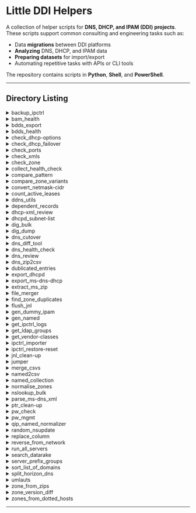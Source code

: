 # Little DDI Helpers

A collection of helper scripts for **DNS, DHCP, and IPAM (DDI) projects**.  
These scripts support common consulting and engineering tasks such as:

- Data **migrations** between DDI platforms  
- **Analyzing** DNS, DHCP, and IPAM data  
- **Preparing datasets** for import/export  
- Automating repetitive tasks with APIs or CLI tools  

The repository contains scripts in **Python**, **Shell**, and **PowerShell**.

---

## Directory Listing
<details>
  <summary>backup_ipctrl</summary>

* [backup_ipctrl.ps1](backup_ipctrl/backup_ipctrl.ps1)

This PowerShell script creates a **MySQL backup** of the BlueCat IPControl database.  
It runs `mysqldump.exe`, saves the export as a `.sql` file, compresses it into a `.zip`, and manages retention by deleting old backups.

</details>

<details>
  <summary>bam_health</summary>

* [bam_health.sh](bam_health/bam_health.sh)

This script runs a **health check** on a BlueCat Address Manager (BAM) server.  
It validates prerequisites, gathers system information, checks the application/database state,
and logs results into a timestamped log file.

</details>

<details>
  <summary>bdds_export</summary>

* [bdds_export.sh](bdds_export/bdds_export.sh)

This script collects DNS and DHCP configuration data from a **BlueCat DNS/DHCP Server (BDDS)** and archives it into a compressed `.tar.gz` file.  
It is intended for backup, migration, or troubleshooting scenarios.

</details>

<details>
  <summary>bdds_health</summary>

* [bdds_health.sh](bdds_health/bdds_health.sh)

Health check script for **BlueCat DNS/DHCP Server (BDDS)**.  
It validates prerequisites, collects system and service status (CPU, memory, filesystem, processes), inspects **DNS (named)** and **DHCP (dhcpd)** services, summarizes DHCP lease states, and records BlueCat software version and applied patches.  
All results are written to a timestamped logfile on the BDDS itself.

</details>

<details>
  <summary>check_dhcp-options</summary>

* [check_dhcp-options.sh](check_dhcp-options/check_dhcp-options.sh)

This script validates a **Microsoft DHCP XML export** and checks whether each DHCP scope has all critical DHCP options defined.  
It reports any missing options per scope.

</details>

<details>
  <summary>check_dhcp_failover</summary>

* [check_dhcp_failover.sh](check_dhcp_failover/check_dhcp_failover.sh)

This script checks the **DHCP failover state** on a BlueCat DNS/DHCP Server (BDDS).  
It extracts credentials and association details from the DHCP configuration, connects with `omshell`, and reports both local and partner failover states.

</details>

<details>
  <summary>check_ports</summary>

* [check_ports.sh](check_ports/check_ports.sh)

This script checks connectivity for a set of predefined ports across multiple servers provided in an input list.  
It validates TCP/UDP services commonly used in DNS, DHCP, NTP, SNMP, and related applications.  
Results are logged to both the console (with color-coded output) and a timestamped logfile.

</details>

<details>
  <summary>check_xmls</summary>

* [check_xmls.sh](check_xmls/check_xmls.sh)

This script scans a given directory for `.zip` files and verifies whether each contains expected DHCP and DNS XML configuration files (`*_dhcp.xml`, `*_dns-config.xml`).
It logs missing files and errors into separate CSV reports.

</details>

<details>
  <summary>check_zone</summary>

* [check_zone.sh](check_zone/check_zone.sh)

This script performs a **sanity check** on a DNS zone file.  
It can inject a missing `$ORIGIN` directive if needed, runs BIND’s `named-checkzone`, and saves results into a report file.

</details>

<details>
  <summary>collect_health_check</summary>

* [collect_health_check.sh](collect_health_check/collect_health_check.sh)

This script automates the collection of health check data from a **BlueCat deployment**, including both **BlueCat DNS/DHCP Servers (BDDS)** and **BlueCat Address Manager (BAM)**.

</details>

<details>
  <summary>compare_pattern</summary>

* [compare_pattern.sh](compare_pattern/compare_pattern.sh)

This script compares two files by extracting all lines that contain a given search pattern.  
It normalizes the matches and produces multiple output files, including raw matches, unique matches, common lines, and diffs.

</details>

<details>
  <summary>compare_zone_variants</summary>

* [compare_zone_variants.sh](compare_zone_variants/compare_zone_variants.sh)

Compare **DNS zone file variants** that share the **same filename** but live in **different folders** under a root path.  
The script gathers all matching files (by filename pattern), de‑duplicates identical content, cleans MS‑DNS artifacts, **canonicalizes** them with `named-checkzone`, normalizes records (ignore SOA, ignore TTL, lowercase), and then compares **variants of the same basename**.  
Differences are logged; non‑identical canonical variants are preserved for review.

</details>

<details>
  <summary>convert_netmask-cidr</summary>

* [convert_netmask-cidr.sh](convert_netmask-cidr/convert_netmask-cidr.sh)

This script converts between **CIDR notation** (e.g., `/24`) and **netmask notation** (e.g., `255.255.255.0`) within a CSV file.  

</details>

<details>
  <summary>count_active_leases</summary>

* [count_active_leases.sh](count_active_leases/count_active_leases.sh)

This script parses the ISC DHCP **leases file** and counts:
- **Active leases (unique IPs)**  
- **Active clients (unique MAC addresses)**  

</details>

<details>
  <summary>ddns_utils</summary>

* [ddns_clean-up.sh](ddns_utils/ddns_clean-up.sh)
* [ddns_update.sh](ddns_utils/ddns_update.sh)

Two shell scripts to **create/update** and **remove** DNS records by feeding `nsupdate` with commands derived from a simple CSV-like input file.

</details>

<details>
  <summary>dependent_records</summary>

* [dependent_records.sh](dependent_records/dependent_records.sh)

This script identifies **dependent DNS records** across multiple zones.  
It performs zone transfers (AXFR) from the primary nameserver of each zone, then compares the transferred data with a given list of records to find dependencies.  
Results are written into separate dependency reports for each zone.

</details>

<details>
  <summary>dhcp-xml_review</summary>

* [dhcp-xml_review.py](dhcp-xml_review/dhcp-xml_review.py)

This Python script parses a **Microsoft DHCP XML export** and generates multiple structured CSV files for analysis.  
It extracts server-wide options, scopes, reservations, and class assignments (VendorClass/UserClass).  

</details>

<details>
  <summary>dhcpd_subnet-list</summary>

* [dhcpd_subnet-list.sh](dhcpd_subnet-list/dhcpd_subnet-list.sh)

This script extracts all **subnet definitions** from an ISC DHCP configuration file (`dhcpd.conf`) and exports them into a CSV file.  
It includes the subnet address, subnet mask, and CIDR notation.

</details>

<details>
  <summary>dig_bulk</summary>

* [dig_bulk.sh](dig_bulk/dig_bulk.sh)

This script performs bulk DNS queries against a list of servers for a list of zones.  
It checks for the presence of **SOA, NS, and A records** for each zone on each server, logs the results, and reports whether queries succeeded or failed.

</details>

<details>
  <summary>dig_dump</summary>

* [dig_dump.sh](dig_dump/dig_dump.sh)

This script runs a `dig` DNS query against a specified DNS server while simultaneously capturing the associated DNS traffic with `tcpdump`.  
The result is a `.pcap` file for later analysis (e.g. in Wireshark) and a tcpdump log file.

</details>

<details>
  <summary>dns_cutover</summary>

* [dns_cutover.ps1](dns_cutover/dns_cutover.ps1)
* [dns_cutover_restore.ps1](dns_cutover/dns_cutover_restore.ps1)

PowerShell script to automate a **DNS cutover** on Microsoft Windows DNS Server.  
It reads a CSV with zone configuration and global settings, creates a full backup of the current DNS state, applies changes (secondary zones, forwarders, removals), and logs all actions for audit/handover.  

</details>

<details>
  <summary>dns_diff_tool</summary>

* [dns_diff_tool.sh](dns_diff_tool/dns_diff_tool.sh)

This script compares two DNS zone files (e.g., before and after a migration).  
It canonicalizes the zone files, removes Microsoft DNS timestamps and ignorable records, then uses `ldns-compare-zones` to generate a clean, auditable diff.  
Logs are written to `dns_diff_tool.log`.

</details>

<details>
  <summary>dns_health_check</summary>

* [dns_health_check.sh](dns_health_check/dns_health_check.sh)

A comprehensive DNS health check script that validates delegation, authoritative servers, SOA records, DNSSEC, mail-related DNS entries, reachability, and network configuration for a given domain.

</details>

<details>
  <summary>dns_review</summary>

* [dns_review.sh](dns_review/dns_review.sh)

This script reviews and validates a BIND-style DNS configuration.  
It takes a `named.conf` and associated zone files, flattens the configuration, checks syntax and zones, removes Microsoft DNS timestamps, and canonicalizes zone files.  
The goal is to provide a clear overview of configuration health and identify issues.

</details>

<details>
  <summary>dns_zip2csv</summary>

* [dns_zip2csv.sh](dns_zip2csv/dns_zip2csv.sh)

This script processes **ZIP archives** containing DNS export files and generates a **merged CSV summary** of all discovered zones.

</details>

<details>
  <summary>dublicated_entries</summary>

* [dublicated_entries.sh](dublicated_entries/dublicated_entries.sh)

This script validates DNS zone files for **duplicate entries**:  
- Hosts mapped to multiple IP addresses.  
- IP addresses mapped to multiple hosts.  

</details>

<details>
  <summary>export_dhcpd</summary>

* [export_dhcpd.sh](export_dhcpd/export_dhcpd.sh)

This script extracts subnet configurations from an `dhcpd.conf` file based on a provided list of IPv4 CIDR ranges.  
It validates prerequisites, cleans the input, processes the configuration, and produces a resulting configuration file with only the desired ranges.

</details>

<details>
  <summary>export_ms-dns-dhcp</summary>

* [export_ms-dns-dhcp.ps1](export_ms-dns-dhcp/export_ms-dns-dhcp.ps1)

This PowerShell script exports both **DNS and DHCP configuration** from a Microsoft Windows Server and packages the results into a ZIP archive for handover, backup, or migration purposes.

</details>

<details>
  <summary>extract_ms_zip</summary>

* [extract_ms_zip.sh](extract_ms_zip/extract_ms_zip.sh)

This script extracts Microsoft DNS/DHCP export archives that match the naming pattern `MS-DNS-DHCP_*.zip` (case-insensitive).
Each archive is extracted into its own subfolder under an `exports/` directory, and the script reports whether the extracted content contains a `dbs/` folder (commonly used for DNS zone files).

</details>

<details>
  <summary>file_merger</summary>

* [file_merger.sh](file_merger/file_merger.sh)

This script merges all files with a given suffix/extension from a specified directory into a single consolidated file.  
The output file is named after the directory basename plus the chosen suffix.

</details>

<details>
  <summary>find_zone_duplicates</summary>

* [find_zone_duplicates.py](find_zone_duplicates/find_zone_duplicates.py)

This Python script detects duplicated authoritative DNS zones (Zone Type: Primary/master) defined across multiple servers.  
It optionally filters out reverse zones and outputs a CSV containing all duplicate authoritative zone definitions.

</details>

<details>
  <summary>flush_jnl</summary>

* [flush_jnl.sh](flush_jnl/flush_jnl.sh)

This script starts a temporary **BIND (named)** instance using the local `named.conf`,  
executes `rndc sync -clean` to flush all **.jnl journal files** into their corresponding **.db zone files**,  
and then shuts the server down cleanly.

</details>

<details>
  <summary>gen_dummy_ipam</summary>

* [gen_dummy_ipam.sh](gen_dummy_ipam/gen_dummy_ipam.sh)

This script generates a **CSV file** containing all subnets derived from a given **CIDR network** and a target **subnet mask size**.  

</details>

<details>
  <summary>gen_named</summary>

* [gen_named.sh](gen_named/gen_named.sh)

This script generates a minimal `named.conf` configuration file for BIND by scanning a directory of DNS zone files.  
For each zone file, it extracts the zone name from the SOA record and creates a corresponding `zone` block.

</details>

<details>
  <summary>get_ipctrl_logs</summary>

* [get_ipctrl_logs.sh](get_ipctrl_logs/get_ipctrl_logs.sh)

This script collects all **IPControl log files** (`*.log*`) from the default installation directory (`/opt/incontrol`) and packages them into a compressed tarball for troubleshooting or support purposes.

</details>

<details>
  <summary>get_ldap_groups</summary>

* [get_ldap_groups.pl](get_ldap_groups/get_ldap_groups.pl)

A Perl script that connects to an **LDAP/Active Directory** server, searches for a given user, and prints all groups (`memberOf`) the user belongs to.

</details>

<details>
  <summary>get_vendor-classes</summary>

* [get_vendor-classes.sh](get_vendor-classes/get_vendor-classes.sh)

This script analyzes a **Microsoft DHCP XML export** and extracts information about **Vendor Classes** and their DHCP options.  

</details>

<details>
  <summary>ipctrl_importer</summary>

* [ipctrl_importer.sh](ipctrl_importer/ipctrl_importer.sh)

This script is a wrapper for running **IPControl CLI imports** with CSV files.  
It validates input, runs the import, generates reject/error files, and reports runtime duration.

</details>

<details>
  <summary>ipctrl_restore-reset</summary>

* [ipctrl_restore-reset.sh](ipctrl_restore-reset/ipctrl_restore-reset.sh)

This script restores an IPControl database from a provided SQL dump (packaged as a `.zip` file).  
It unpacks the SQL, stops the InControl service, starts MySQL, and loads the SQL dump into the database.

</details>

<details>
  <summary>jnl_clean-up</summary>

* [jnl_clean-up.sh](jnl_clean-up/jnl_clean-up.sh)

This script safely removes **BIND journal (.jnl) files** from a BlueCat DNS server environment.  
It stops the `named` service, backs up all `.jnl` files to a temporary folder, and deletes them from the live configuration directory.

</details>

<details>
  <summary>jumper</summary>

* [jumper.sh](jumper/jumper.sh)

Interactive SSH helper script that allows you to select a server from a list and connect to it.  
It validates input, checks connectivity, and logs all actions. Useful as a "jumper" or "bastion" tool for quickly connecting to servers from a predefined inventory.

</details>

<details>
  <summary>merge_csvs</summary>

* [merge_csvs.sh](merge_csvs/merge_csvs.sh)

This script merges multiple **CSV files** from a given directory into one consolidated, timestamped CSV file.  
It keeps only the header from the first file, merges the rest in sorted order, and provides statistics on line counts.  
If the `ssconvert` tool is available, it also generates an Excel `.xls` version of the merged file.

</details>

<details>
  <summary>named2csv</summary>

* [named2csv.py](named2csv/named2csv.py)

This Python script parses a BIND `named.conf` configuration file and extracts zone details into a structured CSV file.  
It captures zone name, type, associated IPs, dynamic update settings, and any global forwarders defined in the `options` block.

</details>

<details>
  <summary>named_collection</summary>

* [named_collection.sh](named_collection/named_collection.sh)

This script recursively searches for **named.conf** files under a given root directory,  
extracts zone information, and generates an overview of all DNS zones and their associated files.  

</details>

<details>
  <summary>normalise_zones</summary>

* [normalise_zones.sh](normalise_zones/normalise_zones.sh)

This script validates and **normalizes DNS zone files** listed in a `named.conf`.  
It separates forward and reverse zones, cleans Microsoft DNS artifacts, canonicalizes each zone with `named-checkzone`, and validates the presence of forward records.  

</details>

<details>
  <summary>nslookup_bulk</summary>

* [nslookup_bulk.bat](nslookup_bulk/nslookup_bulk.bat)

Batch script for Windows to perform **bulk DNS lookups**.  
It iterates through a list of FQDNs, queries a specified DNS server for a given record type using `nslookup`, and saves results to files.

</details>

<details>
  <summary>parse_ms-dns_xml</summary>

* [parse_ms-dns_xml.py](parse_ms-dns_xml/parse_ms-dns_xml.py)

Parses a Microsoft DNS XML export file and extracts a **quick overview** of a single server's configuration.
Extracts Server name, Zone names, Master server IPs, and Global forwarders. Intended as a lightweight helper script for analyzing a **single** XML file.

</details>

<details>
  <summary>ptr_clean-up</summary>

* [ptr_clean-up.sh](ptr_clean-up/ptr_clean-up.sh)

This script validates and cleans up **reverse DNS (PTR) zones** in a BIND-style DNS setup.  
It ensures that configuration and zone files are consistent, removes Microsoft DNS timestamps, canonicalizes the zones, and logs all actions.

</details>

<details>
  <summary>pw_check</summary>

* [pw_check.sh](pw_check/pw_check.sh)

This script verifies which of up to **three provided passwords** are valid for logging into a list of BlueCat DNS/DHCP Servers (BDDS) over SSH.  
It iterates through servers from a file, attempts password authentication, and logs the results.

</details>

<details>
  <summary>pw_mgmt</summary>

* [pw_mgmt.sh](pw_mgmt/pw_mgmt.sh)

Bulk **password rotation** for BlueCat DNS/DHCP Servers (BDDS).  
For each BDDS listed in an input file, the script:
1) Validates SSH access with the **current root password**.  
2) Connects via SSH and runs `passwd -q <user>` non‑interactively to set a **new password** for the target user.  
3) If the target user is `root`, it **re‑validates** SSH with the **new** password.  
All steps are logged.

</details>

<details>
  <summary>qip_named_normalizer</summary>

* [qip_named_normalizer.sh](qip_named_normalizer/qip_named_normalizer.sh)

This script prepares a **QIP-exported BIND/named configuration file** for validation and normalization.  
QIP configurations often include unsupported or environment-specific directives that can break `named-checkconf`.  
The script filters those directives, then generates a fully expanded normalized configuration.

</details>

<details>
  <summary>random_nsupdate</summary>

* [random_nsupdate.dh](random_nsupdate/random_nsupdate.dh)

This script performs randomized **dynamic DNS updates** using the `nsupdate` utility.  
It continuously generates random hostnames and IPv4 addresses and adds them to a specified DNS zone on a given server for a defined duration.

</details>

<details>
  <summary>replace_column</summary>

* [replace_column.sh](replace_column/replace_column.sh)

This script replaces all values in a specified **column of a CSV file** with a new value.  
The modified data is saved into a new CSV file with the replacement value embedded in the filename.

</details>

<details>
  <summary>reverse_from_network</summary>

* [reverse_from_network.sh](reverse_from_network/reverse_from_network.sh)

This script converts a list of IPv4 networks in CIDR notation into corresponding **reverse DNS zones** (`in-addr.arpa`).  
It supports `/8`, `/16`, and `/24` networks and generates a list of reverse zones.

</details>

<details>
  <summary>run_all_servers</summary>

* [run_all_servers.sh](run_all_servers/run_all_servers.sh)

This script automates running **SSH commands** or performing **SCP file transfers** across multiple servers from a list.  
It supports batch execution with optional parallelization, input validation, and logging.

</details>

<details>
  <summary>search_datarake</summary>

* [search_datarake.sh](search_datarake/search_datarake.sh)

This script searches through `.tgz` archives in a given input directory for a **search string** within `daemon.log` files (including rotated and compressed versions).  
It extracts only the matching log files into a `matched_logs` directory for further analysis, while cleaning up temporary data.

</details>

<details>
  <summary>server_prefix_groups</summary>

* [server_prefix_groups.py](server_prefix_groups/server_prefix_groups.py)

This Python script identifies DNS zones whose **Primary/master** servers fall into **different naming groups**, where a "group" is defined by the alpha-prefix (letters before the first digit in the server name).

</details>

<details>
  <summary>sort_list_of_domains</summary>

* [sort_list_of_domains.sh](sort_list_of_domains/sort_list_of_domains.sh)

This script processes and sorts a list of DNS zones.  
It handles both **forward zones** (e.g. `example.com`) and **reverse zones** in CIDR notation (e.g. `192.168.1.0/24`).  
Reverse zones are converted into the correct `in-addr.arpa` format, and the combined list of zones is sorted hierarchically by domain labels.  
The cleaned, normalized, and sorted list is written to a result file.

</details>

<details>
  <summary>split_horizon_dns</summary>

* [split_horizon_dns.sh](split_horizon_dns/split_horizon_dns.sh)

This script compares two **BIND configuration files** (`named.conf` style) to identify **zones defined in both files**.  
It then extracts and compares zone details, highlighting when the **zone type** (e.g., `master`, `slave`, `stub`, `forward`) matches between the two.

</details>

<details>
  <summary>umlauts</summary>

* [umlauts.sh](umlauts/umlauts.sh)

This script searches for files matching a given pattern under a specified directory, repairs double-encoded UTF-8 text, and transliterates German umlauts into ASCII equivalents.

</details>

<details>
  <summary>zone_from_zips</summary>

* [zone_from_zips.sh](zone_from_zips/zone_from_zips.sh)

This script searches through a directory of ZIP archives, looks for a **specific zone file** inside each archive,  
and extracts the matching files into a `_working/` subdirectory.  

</details>

<details>
  <summary>zone_version_diff</summary>

* [zone_version_diff.py](zone_version_diff/zone_version_diff.py)

This Python script compares multiple **versions of DNS zone files** in a directory.  
It groups zone files by filename prefix, parses records with **dnspython**, and performs pairwise diffs between versions.  

</details>

<details>
  <summary>zones_from_dotted_hosts</summary>

* [zone_to_subzones.sh](zones_from_dotted_hosts/zone_to_subzones.sh)
* [zones_from_dotted_hosts.sh](zones_from_dotted_hosts/zones_from_dotted_hosts.sh)

These two scripts work together to analyze and split DNS zone files into **subzones**.

</details>

---